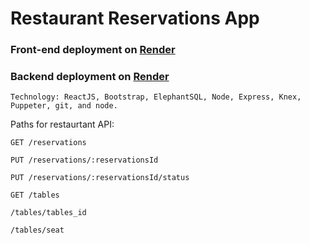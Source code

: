 # Restaurant Reservations App

### Front-end deployment on [Render](https://restaurant-res-frotn-end.onrender.com)

### Backend deployment on [Render](https://restaurant-reservation-v9k1.onrender.com)

    Technology: ReactJS, Bootstrap, ElephantSQL, Node, Express, Knex, Puppeter, git, and node.

Paths for restaurtant API:

```GET /reservations```

```PUT /reservations/:reservationsId```

```PUT /reservations/:reservationsId/status```

```GET /tables```

```/tables/tables_id```

```/tables/seat```